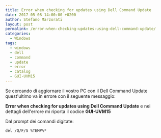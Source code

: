 ```yaml
---
title: Error when checking for updates using Dell Command Update
date: 2017-05-08 14:00:00 +0200
author: Stefano Marzorati
layout: post
permalink: /error-when-checking-updates-using-dell-command-update/
categories:
  - Windows
tags:
  - windows
  - dell
  - command
  - update
  - error
  - catalog
  - GUI-UVM15
---
```

Se cercando di aggiornare il vostro PC con il Dell Command Update quest'ultimo va in errore con il seguente messaggio:   

**Error when checking for updates using Dell Command Update** e nei dettagli dell'errore mi riporta il codice **GUI-UVM15**

Dal prompt dei comandi digitate:   

<code>del /Q/F/S %TEMP%\*</code>
